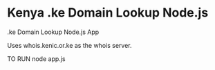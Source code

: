 # Kenya .ke Domain Lookup Node.js 
.ke Domain Lookup Node.js App

Uses whois.kenic.or.ke  as the whois server.

TO RUN
node app.js
